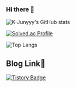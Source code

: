 ### Hi there 👋

![K-Junyyy's GitHub stats](https://github-readme-stats.vercel.app/api?username=Kimbumsoo99&show_icons=true&theme=highcontrast) 

[![Solved.ac Profile](http://mazassumnida.wtf/api/generate_badge?boj=show7441)](https://solved.ac/show7441)


![Top Langs](https://github-readme-stats.vercel.app/api/top-langs/?username=Kimbumsoo99&theme=highcontrast)


## Blog Link🚀

[![Tistory Badge](https://img.shields.io/badge/Tech%20Blog-555263?style=flat&logoColor=white)](https://velog.io/@show7441)

<!--
**Kimbumsoo99/Kimbumsoo99** is a ✨ _special_ ✨ repository because its `README.md` (this file) appears on your GitHub profile.

Here are some ideas to get you started:

- 🔭 I’m currently working on ...
- 🌱 I’m currently learning ...
- 👯 I’m looking to collaborate on ...
- 🤔 I’m looking for help with ...
- 💬 Ask me about ...
- 📫 How to reach me: ...
- 😄 Pronouns: ...
- ⚡ Fun fact: ...
-->
